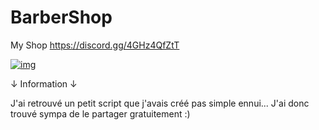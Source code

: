 # BarberShop

My Shop https://discord.gg/4GHz4QfZtT

[![img](https://image.noelshack.com/fichiers/2023/40/1/1696274294-barber1.png)](https://omkarpathak.in)


↓ Information ↓

J'ai retrouvé un petit script que j'avais créé pas simple ennui... J'ai donc trouvé sympa de le partager gratuitement :)
